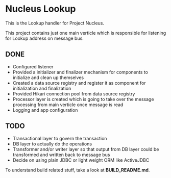 Nucleus Lookup
================

This is the Lookup handler for Project Nucleus. 

This project contains just one main verticle which is responsible for listening for Lookup address on message bus. 

DONE
----
* Configured listener
* Provided a initializer and finalizer mechanism for components to initialize and clean up themselves
* Created a data source registry and register it as component for initialization and finalization
* Provided Hikari connection pool from data source registry
* Processor layer is created which is going to take over the message processing from main verticle once message is read
* Logging and app configuration

TODO
----
* Transactional layer to govern the transaction
* DB layer to actually do the operations
* Transformer and/or writer layer so that output from DB layer could be transformed and written back to message bus
* Decide on using plain JDBC or light weight ORM like ActiveJDBC

To understand build related stuff, take a look at **BUILD_README.md**.


